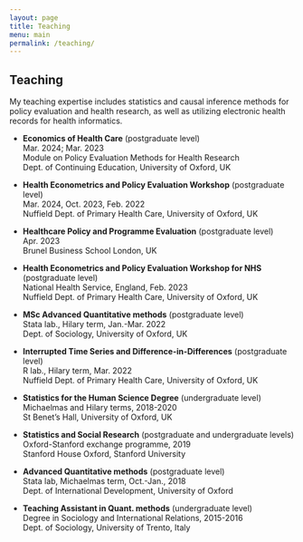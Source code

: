 ```yaml
---
layout: page
title: Teaching
menu: main
permalink: /teaching/
---
```


## Teaching

My teaching expertise includes statistics and causal inference methods for policy evaluation and health research, as well as utilizing electronic health records for health informatics.

- **Economics of Health Care** (postgraduate level) \
Mar. 2024; Mar. 2023  \
Module on Policy Evaluation Methods for Health Research \
Dept. of Continuing Education, University of Oxford, UK

- **Health Econometrics and Policy Evaluation Workshop** (postgraduate level) \
Mar. 2024, Oct. 2023, Feb. 2022 \
Nuffield Dept. of Primary Health Care, University of Oxford, UK

- **Healthcare Policy and Programme Evaluation** (postgraduate level) \
  Apr. 2023 \
  Brunel Business School London, UK 

- **Health Econometrics and Policy Evaluation Workshop for NHS** (postgraduate level) \
National Health Service, England, Feb. 2023 \
Nuffield Dept. of Primary Health Care, University of Oxford, UK

- **MSc Advanced Quantitative methods** (postgraduate level) \
Stata lab., Hilary term, Jan.-Mar. 2022 \
Dept. of Sociology, University of Oxford, UK

- **Interrupted Time Series and Difference-in-Differences** (postgraduate level) \
R lab., Hilary term, Mar. 2022 \
Nuffield Dept. of Primary Health Care, University of Oxford, UK


- **Statistics for the Human Science Degree** (undergraduate level) \
Michaelmas and Hilary terms, 2018-2020 \
St Benet’s Hall, University of Oxford, UK

- **Statistics and Social Research** (postgraduate and undergraduate levels) \
Oxford-Stanford exchange programme, 2019 \
Stanford House Oxford, Stanford University

- **Advanced Quantitative methods** (postgraduate level) \
Stata lab, Michaelmas term, Oct.-Jan., 2018 \
Dept. of International Development, University of Oxford

- **Teaching Assistant in Quant. methods** (undergraduate level) \
Degree in Sociology and International Relations, 2015-2016 \
Dept. of Sociology, University of Trento, Italy


